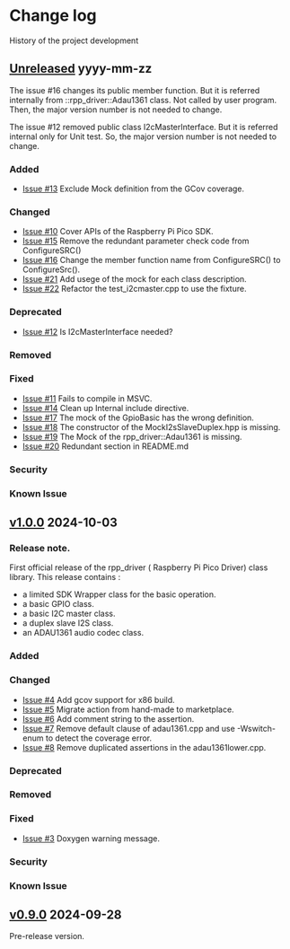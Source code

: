 # Change log
History of the project development

## [Unreleased] yyyy-mm-zz
The issue #16 changes its public member function. But it is referred internally from ::rpp_driver::Adau1361 class. Not called by user program. Then, the major version number is not needed to change. 

The issue #12 removed public class I2cMasterInterface. But it is referred internal only for Unit test. So, the major version number is not needed to change. 

### Added
- [Issue #13](https://github.com/suikan4github/rpp_driver/issues/13)  Exclude Mock definition from the GCov coverage. 
### Changed
- [Issue #10](https://github.com/suikan4github/rpp_driver/issues/10) Cover APIs of the Raspberry Pi Pico SDK.
- [Issue #15](https://github.com/suikan4github/rpp_driver/issues/15) Remove the redundant parameter check code from ConfigureSRC() 
- [Issue #16](https://github.com/suikan4github/rpp_driver/issues/16) Change the member function name from ConfigureSRC() to ConfigureSrc().
- [Issue #21](https://github.com/suikan4github/rpp_driver/issues/21) Add usege of the mock for each class description.
- [Issue #22](https://github.com/suikan4github/rpp_driver/issues/22) Refactor the test_i2cmaster.cpp to use the fixture.
### Deprecated
- [Issue #12](https://github.com/suikan4github/rpp_driver/issues/12)  Is I2cMasterInterface needed?  
### Removed
### Fixed
- [Issue #11](https://github.com/suikan4github/rpp_driver/issues/11) Fails to compile in MSVC. 
- [Issue #14](https://github.com/suikan4github/rpp_driver/issues/14)  Clean up Internal include directive.   
- [Issue #17](https://github.com/suikan4github/rpp_driver/issues/17) The mock of the GpioBasic has the wrong definition. 
- [Issue #18](https://github.com/suikan4github/rpp_driver/issues/18) The constructor of the MockI2sSlaveDuplex.hpp is missing.
- [Issue #19](https://github.com/suikan4github/rpp_driver/issues/19) The Mock of the rpp_driver::Adau1361 is missing.
- [Issue #20](https://github.com/suikan4github/rpp_driver/issues/20) Redundant section in README.md 
### Security
### Known Issue

## [v1.0.0] 2024-10-03
### Release note. 
First official release of the rpp_driver ( Raspberry Pi Pico Driver) class library. This release contains : 
- a limited SDK Wrapper class for the basic operation. 
- a basic GPIO class.
- a basic I2C master class.  
- a duplex slave I2S class. 
- an ADAU1361 audio codec class.

### Added
### Changed
- [Issue #4](https://github.com/suikan4github/rpp_driver/issues/4) Add gcov support for x86 build. 
- [Issue #5](https://github.com/suikan4github/rpp_driver/issues/5) Migrate action from hand-made to marketplace.
- [Issue #6](https://github.com/suikan4github/rpp_driver/issues/6) Add comment string to the assertion.
- [Issue #7](https://github.com/suikan4github/rpp_driver/issues/7) Remove default clause of adau1361.cpp and use -Wswitch-enum to detect the coverage error.
- [Issue #8](https://github.com/suikan4github/rpp_driver/issues/8) Remove duplicated assertions in the adau1361lower.cpp.

### Deprecated
### Removed
### Fixed
- [Issue #3](https://github.com/suikan4github/rpp_driver/issues/3) Doxygen warning message. 
### Security
### Known Issue

## [v0.9.0] 2024-09-28
Pre-release version. 

[Unreleased]: https://github.com/suikan4github/rpp_driver/compare/v1.0.0...develop
[v1.0.0]: https://github.com/suikan4github/rpp_driver/compare/v0.9.0...v1.0.0
[v0.9.0]: https://github.com/suikan4github/rpp_driver/compare/v0.0.0...v0.9.0
